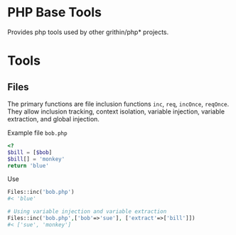 # PHP Base Tools

Provides php tools used by other grithin/php* projects.


# Tools

## Files
The primary functions are file inclusion functions `inc`, `req`, `incOnce`, `reqOnce`.  They allow inclusion tracking, context isolation, variable injection, variable extraction, and global injection.

Example file `bob.php`
```php
<?
$bill = [$bob]
$bill[] = 'monkey'
return 'blue'
```

Use
```php
Files::inc('bob.php')
#< 'blue'

# Using variable injection and variable extraction
Files::inc('bob.php',['bob'=>'sue'], ['extract'=>['bill']])
#< ['sue', 'monkey']
```
